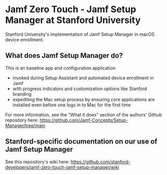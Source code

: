 # Jamf Zero Touch - Jamf Setup Manager at Stanford University
Stanford University's implementation of Jamf Setup Manager in macOS device enrollment.

## What does Jamf Setup Manager do?
This is an baseline app and configuration application
* invoked during Setup Assistant and automated device enrollment in Jamf
* with progress indicators and customization options like Stanford branding
* expediting the Mac setup process by ensuring core applications are installed even before one logs in to Mac for the first time

For more information, see the "What it does" section of the authors' Github repository here: https://github.com/Jamf-Concepts/Setup-Manager/tree/main

## Stanford-specific documentation on our use of Jamf Setup Manager
See this repository's wiki here: https://github.com/stanford-developers/jamf-zero-touch-jamf-setup-manager/wiki
